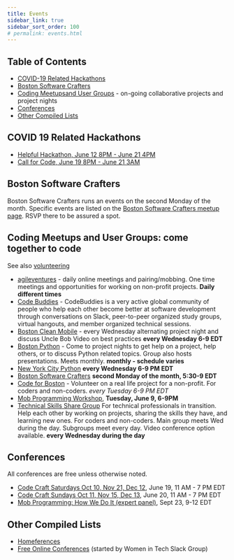 ```yaml
---
title: Events
sidebar_link: true
sidebar_sort_order: 100
# permalink: events.html
---
```

## Table of Contents
- [COVID-19 Related Hackathons](#covid-hackathons)
- [Boston Software Crafters](#boston-software-crafters)
- [Coding Meetupsand User Groups](#coding-meetups) - on-going collaborative projects and project nights
- [Conferences](#conferences)
- [Other Compiled Lists](#other)

<a name="covid-hackathons"></a>
## COVID 19 Related Hackathons
- [Helpful Hackathon, June 12 8PM - June 21 4PM](https://www.eventbrite.com/e/helpful-hackathon--tickets-106035535140)
- [Call for Code, June 19 8PM - June 21 3AM](https://www.eventbrite.com/e/call-for-code-2020-june-tickets-100879818252)

<a name="boston-software-crafters"></a>
## Boston Software Crafters
Boston Software Crafters runs an events on the second Monday of the month.  Specific events are listed on the [Boston Software Crafters meetup page](http://meetup.com/bostonsoftwarecrafters).  RSVP there to be assured a spot.

<a name="coding-meetups"></a>
## Coding Meetups and User Groups: come together to code

See also [volunteering](volunteer.md)

- [agileventures](agileventures.org) - daily online meetings and pairing/mobbing.  One time meetings and opportunities for working on non-profit projects.  **Daily different times**
- [Code Buddies](codebuddies.org) - CodeBuddies is a very active global community of people who help each other become better at software development through conversations on Slack, peer-to-peer organized study groups, virtual hangouts, and member organized technical sessions.
- [Boston Clean Mobile](https://www.meetup.com/Boston-Clean-Mobile) - every Wednesday alternating project night and discuss Uncle Bob Video on best practices **every Wednesday 6-9 EDT**
- [Boston Python](https://www.meetup.com/bostonpython) - Come to project nights to get help on a project, help others, or to discuss Python related topics.  Group also hosts presentations.  Meets monthly.  **monthly - schedule varies**
- [New York City Python](https://www.meetup.com/nycpython/) **every Wednesday 6-9 PM EDT**
- [Boston Software Crafters](https://www.meetup.com/Boston-Software-Crafters) **second Monday of the month, 5:30-9 EDT**
- [Code for Boston](https://www.meetup.com/code-for-boston) - Volunteer on a real life project for a non-profit.  For coders and non-coders. **every Tuesday* 6-9 PM EDT*
- [Mob Programming Workshop](https://www.meetup.com/AgilePDX-User-Group-Portland-Metro/events/271002239/), **Tuesday, June 9, 6-9PM**
- [Technical Skills Share Group](https://www.meetup.com/Technical-Skills-Share-Group/)  For technical professionals in transition.  Help each other by working on projects, sharing the skills they have, and learning new ones.  For coders and non-coders.  Main group meets Wed during the day.  Subgroups meet every day.  Video conference option available. **every Wednesday during the day**

<a name="conferences"></a>
## Conferences
All conferences are free unless otherwise noted.

- [Code Craft Saturdays Oct 10, Nov 21, Dec 12](https://eventbrite.com/e/code-craft-saturdays-remote-tickets-86994443723), June 19, 11 AM - 7 PM EDT
- [Code Craft Sundays Oct 11, Nov 15, Dec 13](https://www.eventbrite.com/e/code-craft-sundays-remote-tickets-87050240613), June 20, 11 AM - 7 PM EDT
- [Mob Programming: How We Do It (expert panel)](https://mobprogrammingnewengland.com), Sept 23, 9-12 EDT


<a name="other"></a>
## Other Compiled Lists
- [Homeferences](https://github.com/homeferences/list)
- [Free Online Conferences](https://docs.google.com/spreadsheets/d/1IKXAcDoYnWNpuFaDYkn_aplDZ5fRI0bJNWah0rGFO5E/htmlview) (started by Women in Tech Slack Group)




